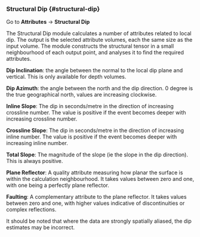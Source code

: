 ### Structural Dip {#structural-dip}

Go to **Attributes** → **Structural Dip**

The Structural Dip module calculates a number of attributes related to local dip. The output is the selected attribute volumes, each the same size as the input volume. The module constructs the structural tensor in a small neighbourhood of each output point, and analyses it to find the required attributes.

**Dip Inclination**: the angle between the normal to the local dip plane and vertical. This is only available for depth volumes.

**Dip Azimuth**: the angle between the north and the dip direction. 0 degree is the true geographical north, values are increasing clockwise.

**Inline Slope**: The dip in seconds/metre in the direction of increasing crossline number. The value is positive if the event becomes deeper with increasing crossline number.

**Crossline Slope**: The dip in seconds/metre in the direction of increasing inline number. The value is positive if the event becomes deeper with increasing inline number.

**Total Slope**: The magnitude of the slope (ie the slope in the dip direction). This is always positive.

**Plane Reflector**: A quality attribute measuring how planar the surface is within the calculation neighbourhood. It takes values between zero and one, with one being a perfectly plane reflector.

**Faulting**: A complementary attribute to the plane reflector. It takes values between zero and one, with higher values indicative of discontinuities or complex reflections.

It should be noted that where the data are strongly spatially aliased, the dip estimates may be incorrect.